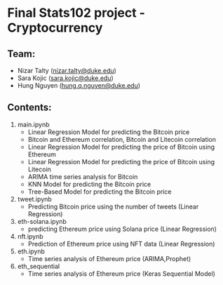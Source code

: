 # Final Stats102 project - Cryptocurrency

## Team: 

- Nizar Talty (nizar.talty@duke.edu)
- Sara Kojic (sara.kojic@duke.edu)
- Hung Nguyen (hung.q.nguyen@duke.edu)

## Contents:

1. main.ipynb
    - Linear Regression Model for predicting the Bitcoin price
    - Bitcoin and Ethereum correlation, Bitcoin and Litecoin correlation
    - Linear Regression Model for predicting the price of Bitcoin using Ethereum
    - Linear Regression Model for predicting the price of Bitcoin using Litecoin
    - ARIMA time series analysis for Bitcoin
    - KNN Model for predicting the Bitcoin price
    - Tree-Based Model for predicting the Bitcoin price
2. tweet.ipynb
    - Predicting Bitcoin price using the number of tweets (Linear Regression)
3. eth-solana.ipynb
    - predicting Ethereum price using Solana price (Linear Regression)
4. nft.ipynb
    - Prediction of Ethereum price using NFT data (Linear Regression)
5. eth.ipynb
    - Time series analysis of Ethereum price (ARIMA,Prophet)
6. eth_sequential
    - Time series analysis of Ethereum price (Keras Sequential Model)
